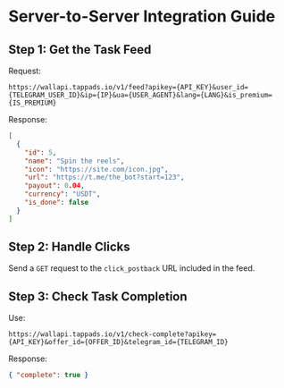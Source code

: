 # Server-to-Server Integration Guide

## Step 1: Get the Task Feed

Request:

```
https://wallapi.tappads.io/v1/feed?apikey={API_KEY}&user_id={TELEGRAM_USER_ID}&ip={IP}&ua={USER_AGENT}&lang={LANG}&is_premium={IS_PREMIUM}
```

Response:

```json
[
  {
    "id": 5,
    "name": "Spin the reels",
    "icon": "https://site.com/icon.jpg",
    "url": "https://t.me/the_bot?start=123",
    "payout": 0.04,
    "currency": "USDT",
    "is_done": false
  }
]
```

## Step 2: Handle Clicks

Send a `GET` request to the `click_postback` URL included in the feed.

## Step 3: Check Task Completion

Use:

```
https://wallapi.tappads.io/v1/check-complete?apikey={API_KEY}&offer_id={OFFER_ID}&telegram_id={TELEGRAM_ID}
```

Response:

```json
{ "complete": true }
```